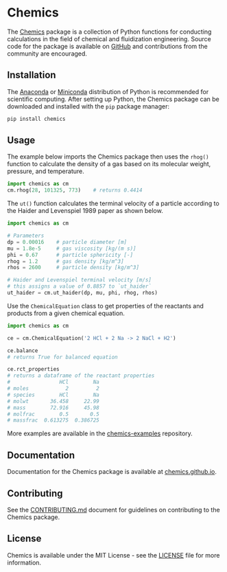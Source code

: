 # Chemics

The [Chemics][] package is a collection of Python functions for conducting calculations in the field of chemical and fluidization engineering. Source code for the package is available on [GitHub][] and contributions from the community are encouraged.

## Installation

The [Anaconda][] or [Miniconda][] distribution of Python is recommended for scientific computing. After setting up Python, the Chemics package can be downloaded and installed with the `pip` package manager:

```bash
pip install chemics
```

## Usage

The example below imports the Chemics package then uses the `rhog()` function to calculate the density of a gas based on its molecular weight, pressure, and temperature.

```python
import chemics as cm
cm.rhog(28, 101325, 773)    # returns 0.4414
```

The `ut()` function calculates the terminal velocity of a particle according to the Haider and Levenspiel 1989 paper as shown below.

```python
import chemics as cm

# Parameters
dp = 0.00016    # particle diameter [m]
mu = 1.8e-5     # gas viscosity [kg/(m s)]
phi = 0.67      # particle sphericity [-]
rhog = 1.2      # gas density [kg/m^3]
rhos = 2600     # particle density [kg/m^3]

# Haider and Levenspiel terminal velocity [m/s]
# this assigns a value of 0.8857 to `ut_haider`
ut_haider = cm.ut_haider(dp, mu, phi, rhog, rhos)
```

Use the `ChemicalEquation` class to get properties of the reactants and products from a given chemical equation.

```python
import chemics as cm

ce = cm.ChemicalEquation('2 HCl + 2 Na -> 2 NaCl + H2')

ce.balance
# returns True for balanced equation

ce.rct_properties
# returns a dataframe of the reactant properties
#                HCl        Na
# moles            2         2
# species        HCl        Na
# molwt       36.458     22.99
# mass        72.916     45.98
# molfrac        0.5       0.5
# massfrac  0.613275  0.386725
```

More examples are available in the [chemics-examples][] repository.

## Documentation

Documentation for the Chemics package is available at [chemics.github.io](https://chemics.github.io).

## Contributing

See the [CONTRIBUTING.md](CONTRIBUTING.md) document for guidelines on contributing to the Chemics package.

## License

Chemics is available under the MIT License - see the [LICENSE](LICENSE) file for more information.


[anaconda]: https://www.anaconda.com
[chemics]: https://pypi.org/project/chemics/
[chemics-examples]: https://github.com/chemics/chemics-examples
[github]: https://github.com/chemics/chemics
[miniconda]: https://conda.io/miniconda.html
